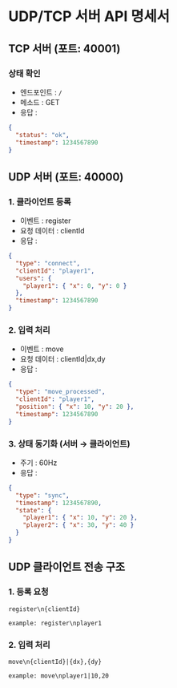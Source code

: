 # UDP/TCP 서버 API 명세서

## TCP 서버 (포트: 40001)
### 상태 확인
- 엔드포인트 : `/`
- 메소드 : GET
- 응답 : 
~~~json
{
  "status": "ok",
  "timestamp": 1234567890
}
~~~

## UDP 서버 (포트: 40000)
### 1. 클라이언트 등록
- 이벤트 : register
- 요청 데이터 : clientId
- 응답 :
~~~json
{
  "type": "connect",
  "clientId": "player1",
  "users": {
    "player1": { "x": 0, "y": 0 }
  },
  "timestamp": 1234567890
}
~~~

### 2. 입력 처리
- 이벤트 : move
- 요청 데이터 : clientId|dx,dy
- 응답 :
~~~json
{
  "type": "move_processed",
  "clientId": "player1",
  "position": { "x": 10, "y": 20 },
  "timestamp": 1234567890
}
~~~

### 3. 상태 동기화 (서버 → 클라이언트)
- 주기 : 60Hz
- 응답 :
~~~json
{
  "type": "sync",
  "timestamp": 1234567890,
  "state": {
    "player1": { "x": 10, "y": 20 },
    "player2": { "x": 30, "y": 40 }
  }
}
~~~

## UDP 클라이언트 전송 구조

### 1. 등록 요청
~~~
register\n{clientId}

example: register\nplayer1
~~~

### 2. 입력 처리
~~~
move\n{clientId}|{dx},{dy}

example: move\nplayer1|10,20
~~~
